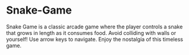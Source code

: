 # Snake-Game
Snake Game is a classic arcade game where the player controls a snake that grows in length as it consumes food. Avoid colliding with walls or yourself! Use arrow keys to navigate. Enjoy the nostalgia of this timeless game.
